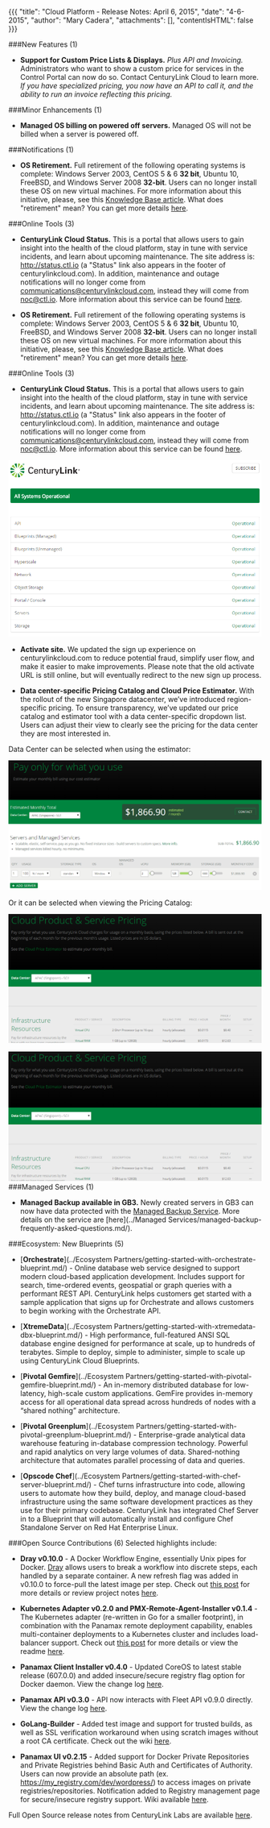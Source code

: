 {{{
  "title": "Cloud Platform - Release Notes: April 6, 2015",
  "date": "4-6-2015",
  "author": "Mary Cadera",
  "attachments": [],
  "contentIsHTML": false
}}}

###New Features (1)

* **Support for Custom Price Lists & Displays.** *Plus API and Invoicing.* Administrators who want to show a custom price for services in the Control Portal can now do so. Contact CenturyLink Cloud to learn more. *If you have specialized pricing, you now have an API to call it, and the ability to run an invoice reflecting this pricing.*

###Minor Enhancements (1)

* **Managed OS billing on powered off servers.** Managed OS will not be billed when a server is powered off.

###Notifications (1)

* **OS Retirement.** Full retirement of the following operating systems is complete: Windows Server 2003, CentOS 5 & 6 **32 bit**, Ubuntu 10, FreeBSD, and Windows Server 2008 **32-bit**. Users can no longer install these OS on new virtual machines. For more information about this initiative, please, see this [Knowledge Base article](../Servers/operating-system-retirement-notice-feb-3-2015.md/). What does "retirement" mean? You can get more details [here](../Servers/operating-system-template-retirement-policy.md/).

###Online Tools (3)

* **CenturyLink Cloud Status.** This is a portal that allows users to gain insight into the health of the cloud platform, stay in tune with service incidents, and learn about upcoming maintenance. The site address is: http://status.ctl.io (a "Status" link also appears in the footer of centurylinkcloud.com). In addition, maintenance and outage notifications will no longer come from communications@centurylinkcloud.com, instead they will come from noc@ctl.io. More information about this service can be found [here](../General/centurylink-cloud-status-faq/).

* **OS Retirement.** Full retirement of the following operating systems is complete: Windows Server 2003, CentOS 5 & 6 **32 bit**, Ubuntu 10, FreeBSD, and Windows Server 2008 **32-bit**. Users can no longer install these OS on new virtual machines. For more information about this initiative, please, see this [Knowledge Base article](../Servers/operating-system-retirement-notice-feb-3-2015.md). What does "retirement" mean? You can get more details [here](../Servers/operating-system-template-retirement-policy.md).

###Online Tools (3)

* **CenturyLink Cloud Status.** This is a portal that allows users to gain insight into the health of the cloud platform, stay in tune with service incidents, and learn about upcoming maintenance. The site address is: http://status.ctl.io (a "Status" link also appears in the footer of centurylinkcloud.com). In addition, maintenance and outage notifications will no longer come from communications@centurylinkcloud.com, instead they will come from noc@ctl.io. More information about this service can be found [here](../General/centurylink-cloud-status-faq.md).

![centurylink-status](../images/centurylink-status.png)

* **Activate site.** We updated the sign up experience on centurylinkcloud.com to reduce potential fraud, simplify user flow, and make it easier to make improvements. Please note that the old activate URL is still online, but will eventually redirect to the new sign up process.

* **Data center-specific Pricing Catalog and Cloud Price Estimator.** With the rollout of the new Singapore datacenter, we’ve introduced region-specific pricing. To ensure transparency, we’ve updated our price catalog and estimator tool with a data center-specific dropdown list. Users can adjust their view to clearly see the pricing for the data center they are most interested in.

Data Center can be selected when using the estimator:

![Pricing Example 01](../images/pricing-example-01.png)

Or it can be selected when viewing the Pricing Catalog:

![Pricing Example 02](../images/pricing-example-02.png)


![Pricing Example 02](../images/pricing-example-02.png)
###Managed Services (1)

* **Managed Backup available in GB3.** Newly created servers in GB3 can now have data protected with the [Managed Backup Service](https://www.centurylinkcloud.com/managed-services/backup/). More details on the service are [here](../Managed Services/managed-backup-frequently-asked-questions.md/).

###Ecosystem: New Blueprints (5)

* [**Orchestrate**](../Ecosystem Partners/getting-started-with-orchestrate-blueprint.md/) - Online database web service designed to support modern cloud-based application development. Includes support for search, time-ordered events, geospatial or graph queries with a performant REST API. CenturyLink helps customers get started with a sample application that signs up for Orchestrate and allows customers to begin working with the Orchestrate API.

* [**XtremeData**](../Ecosystem Partners/getting-started-with-xtremedata-dbx-blueprint.md/) - High performance, full-featured ANSI SQL database engine designed for performance at scale, up to hundreds of terabytes. Simple to deploy, simple to administer, simple to scale up using CenturyLink Cloud Blueprints.

* [**Pivotal Gemfire**](../Ecosystem Partners/getting-started-with-pivotal-gemfire-blueprint.md/) - An in-memory distributed database for low-latency, high-scale custom applications. GemFire provides in-memory access for all operational data spread across hundreds of nodes with a “shared nothing” architecture.

* [**Pivotal Greenplum**](../Ecosystem Partners/getting-started-with-pivotal-greenplum-blueprint.md/) - Enterprise-grade analytical data warehouse featuring in-database compression technology. Powerful and rapid analytics on very large volumes of data. Shared-nothing architecture that automates parallel processing of data and queries.

* [**Opscode Chef**](../Ecosystem Partners/getting-started-with-chef-server-blueprint.md/) - Chef turns infrastructure into code, allowing users to automate how they build, deploy, and manage cloud-based infrastructure using the same software development practices as they use for their primary codebase. CenturyLink has integrated Chef Server in to a Blueprint that will automatically install and configure Chef Standalone Server on Red Hat Enterprise Linux.

###Open Source Contributions (6)
Selected highlights include:

* **Dray v0.10.0** - A Docker Workflow Engine, essentially Unix pipes for Docker. [Dray](http://dray.it) allows users to break a workflow into discrete steps, each handled by a separate container. A new refresh flag was added in v0.10.0 to force-pull the latest image per step. Check out [this post](http://www.centurylinklabs.com/dray-docker-workflow-engine/) for more details or review project notes [here](https://github.com/CenturyLinkLabs/dray).

* **Kubernetes Adapter v0.2.0 and PMX-Remote-Agent-Installer v0.1.4** - The Kubernetes adapter (re-written in Go for a smaller footprint), in combination with the Panamax remote deployment capability, enables multi-container deployments to a Kubernetes cluster and includes load-balancer support. Check out [this post](http://www.centurylinklabs.com/deploying-to-kubernetes-with-panamax/) for more details or view the readme [here](https://github.com/CenturyLinkLabs/panamax-kubernetes-adapter-go).

* **Panamax Client Installer v0.4.0** - Updated CoreOS to latest stable release (607.0.0) and added insecure/secure registry flag option for Docker daemon. View the change log [here](https://github.com/CenturyLinkLabs/panamax-coreos/blob/master/CHANGELOG.md#changelog).

* **Panamax API v0.3.0** - API now interacts with Fleet API v0.9.0 directly. View the change log [here](https://github.com/CenturyLinkLabs/panamax-api/blob/master/CHANGELOG.md).

* **GoLang-Builder** - Added test image and support for trusted builds, as well as SSL verification workaround when using scratch images without a root CA certificate. Check out the wiki [here](https://github.com/CenturyLinkLabs/golang-builder).

* **Panamax UI v0.2.15** - Added support for Docker Private Repositories and Private Registries behind Basic Auth and Certificates of Authority. Users can now provide an absolute path (ex. https://my_registry.com/dev/wordpress/) to access images on private registries/repositories. Notification added to Registry management page for secure/insecure registry support. Wiki available [here]( https://github.com/CenturyLinkLabs/panamax-ui).

Full Open Source release notes from CenturyLink Labs are available [here](https://github.com/CenturyLinkLabs/panamax-ui/wiki/Release-Notes).

